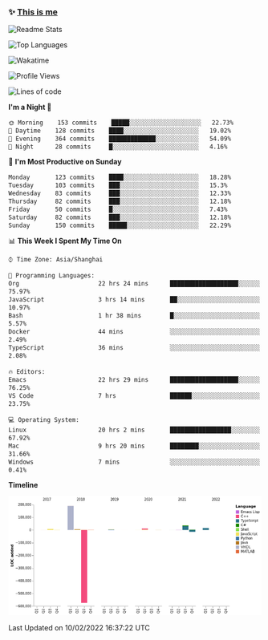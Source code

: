 <!--

**icyzeroice/icyzeroice** is a ✨ _special_ ✨ repository because its `README.md` (this file) appears on your GitHub profile.

Here are some ideas to get you started:

- 🔭 I’m currently working on ...
- 🌱 I’m currently learning ...
- 👯 I’m looking to collaborate on ...
- 🤔 I’m looking for help with ...
- 💬 Ask me about ...
- 📫 How to reach me: ...
- 😄 Pronouns: ...
- ⚡ Fun fact: ...

-->

### ✨ [This is me](https://shakugan.fandom.com/wiki/Serment)

![Readme Stats](https://github-readme-stats.vercel.app/api?username=icyzeroice)

![Top Languages](https://github-readme-stats.vercel.app/api/top-langs/?username=icyzeroice&exclude_repo=scutie2015-digimon&layout=compact&langs_count=5)

![Wakatime](https://github-readme-stats.vercel.app/api/wakatime?username=icyzeroice)

<!--START_SECTION:waka-->
![Profile Views](http://img.shields.io/badge/Profile%20Views-19-blue)

![Lines of code](https://img.shields.io/badge/From%20Hello%20World%20I%27ve%20Written--307%20Thousand%20lines%20of%20code-blue)

**I'm a Night 🦉** 

```text
🌞 Morning    153 commits    █████░░░░░░░░░░░░░░░░░░░░   22.73% 
🌆 Daytime    128 commits    ████░░░░░░░░░░░░░░░░░░░░░   19.02% 
🌃 Evening    364 commits    █████████████░░░░░░░░░░░░   54.09% 
🌙 Night      28 commits     █░░░░░░░░░░░░░░░░░░░░░░░░   4.16%

```
📅 **I'm Most Productive on Sunday** 

```text
Monday       123 commits    ████░░░░░░░░░░░░░░░░░░░░░   18.28% 
Tuesday      103 commits    ███░░░░░░░░░░░░░░░░░░░░░░   15.3% 
Wednesday    83 commits     ███░░░░░░░░░░░░░░░░░░░░░░   12.33% 
Thursday     82 commits     ███░░░░░░░░░░░░░░░░░░░░░░   12.18% 
Friday       50 commits     █░░░░░░░░░░░░░░░░░░░░░░░░   7.43% 
Saturday     82 commits     ███░░░░░░░░░░░░░░░░░░░░░░   12.18% 
Sunday       150 commits    █████░░░░░░░░░░░░░░░░░░░░   22.29%

```


📊 **This Week I Spent My Time On** 

```text
⌚︎ Time Zone: Asia/Shanghai

💬 Programming Languages: 
Org                      22 hrs 24 mins      ███████████████████░░░░░░   75.97% 
JavaScript               3 hrs 14 mins       ██░░░░░░░░░░░░░░░░░░░░░░░   10.97% 
Bash                     1 hr 38 mins        █░░░░░░░░░░░░░░░░░░░░░░░░   5.57% 
Docker                   44 mins             ░░░░░░░░░░░░░░░░░░░░░░░░░   2.49% 
TypeScript               36 mins             ░░░░░░░░░░░░░░░░░░░░░░░░░   2.08%

🔥 Editors: 
Emacs                    22 hrs 29 mins      ███████████████████░░░░░░   76.25% 
VS Code                  7 hrs               ██████░░░░░░░░░░░░░░░░░░░   23.75%

💻 Operating System: 
Linux                    20 hrs 2 mins       █████████████████░░░░░░░░   67.92% 
Mac                      9 hrs 20 mins       ████████░░░░░░░░░░░░░░░░░   31.66% 
Windows                  7 mins              ░░░░░░░░░░░░░░░░░░░░░░░░░   0.41%

```

**Timeline**

![Chart not found](https://raw.githubusercontent.com/icyzeroice/icyzeroice/main/charts/bar_graph.png) 


 Last Updated on 10/02/2022 16:37:22 UTC
<!--END_SECTION:waka-->

<!--

### Related
- https://github.com/abhisheknaiidu/awesome-github-profile-readme
- https://github.com/coderjojo/creative-profile-readme
- https://github.com/elangosundar/awesome-README-templates
- https://github.com/durgeshsamariya/awesome-github-profile-readme-templates
- https://github.com/anmol098/waka-readme-stats

-->
